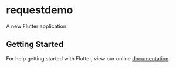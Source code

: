 # requestdemo

A new Flutter application.

## Getting Started

For help getting started with Flutter, view our online
[documentation](http://flutter.io/).
